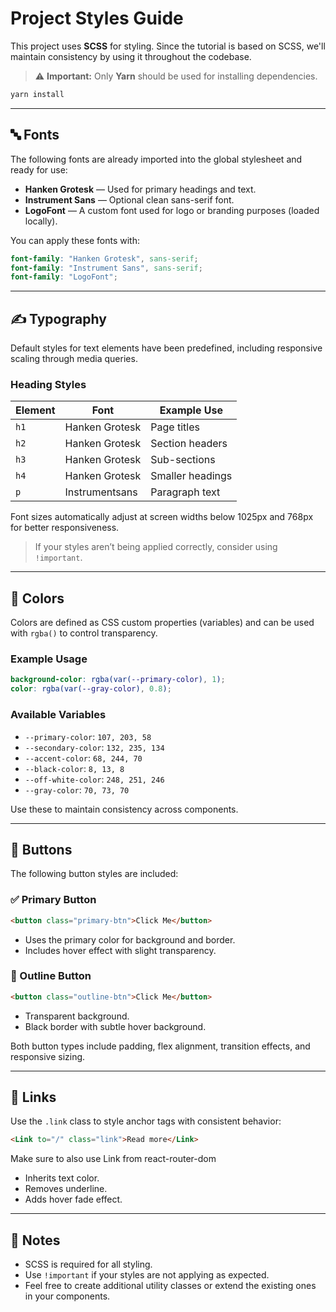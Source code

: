 
# Project Styles Guide

This project uses **SCSS** for styling. Since the tutorial is based on SCSS, we'll maintain consistency by using it throughout the codebase.

> ⚠️ **Important:** Only **Yarn** should be used for installing dependencies.

```bash
yarn install
```

---

## 🔤 Fonts

The following fonts are already imported into the global stylesheet and ready for use:

- **Hanken Grotesk** — Used for primary headings and text.
- **Instrument Sans** — Optional clean sans-serif font.
- **LogoFont** — A custom font used for logo or branding purposes (loaded locally).

You can apply these fonts with:

```scss
font-family: "Hanken Grotesk", sans-serif;
font-family: "Instrument Sans", sans-serif;
font-family: "LogoFont";
```

---

## ✍️ Typography

Default styles for text elements have been predefined, including responsive scaling through media queries.

### Heading Styles

| Element | Font             | Example Use       |
|---------|------------------|-------------------|
| `h1`    | Hanken Grotesk   | Page titles       |
| `h2`    | Hanken Grotesk   | Section headers   |
| `h3`    | Hanken Grotesk   | Sub-sections      |
| `h4`    | Hanken Grotesk   | Smaller headings  |
| `p`     | Instrumentsans   | Paragraph text    |

Font sizes automatically adjust at screen widths below 1025px and 768px for better responsiveness.

> If your styles aren’t being applied correctly, consider using `!important`.

---

## 🎨 Colors

Colors are defined as CSS custom properties (variables) and can be used with `rgba()` to control transparency.

### Example Usage

```scss
background-color: rgba(var(--primary-color), 1);
color: rgba(var(--gray-color), 0.8);
```

### Available Variables

- `--primary-color`: `107, 203, 58`
- `--secondary-color`: `132, 235, 134`
- `--accent-color`: `68, 244, 70`
- `--black-color`: `8, 13, 8`
- `--off-white-color`: `248, 251, 246`
- `--gray-color`: `70, 73, 70`

Use these to maintain consistency across components.

---

## 🔘 Buttons

The following button styles are included:

### ✅ Primary Button

```html
<button class="primary-btn">Click Me</button>
```

- Uses the primary color for background and border.
- Includes hover effect with slight transparency.

### 🔲 Outline Button

```html
<button class="outline-btn">Click Me</button>
```

- Transparent background.
- Black border with subtle hover background.

Both button types include padding, flex alignment, transition effects, and responsive sizing.

---

## 🔗 Links

Use the `.link` class to style anchor tags with consistent behavior:

```html
<Link to="/" class="link">Read more</Link>
```

Make sure to also use Link from react-router-dom 

- Inherits text color.
- Removes underline.
- Adds hover fade effect.

---

## 🧠 Notes

- SCSS is required for all styling.
- Use `!important` if your styles are not applying as expected.
- Feel free to create additional utility classes or extend the existing ones in your components.
